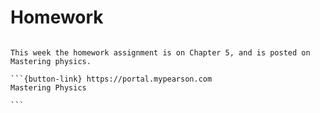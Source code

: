 # Homework

````{card}

This week the homework assignment is on Chapter 5, and is posted on Mastering physics.

```{button-link} https://portal.mypearson.com
Mastering Physics

```
````